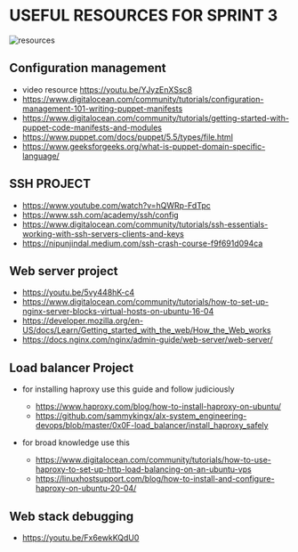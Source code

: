 # USEFUL RESOURCES FOR SPRINT 3

![resources](https://www.piercecountywa.gov/ImageRepository/Document?documentID=78151)

## Configuration management

- video resource https://youtu.be/YJyzEnXSsc8
- https://www.digitalocean.com/community/tutorials/configuration-management-101-writing-puppet-manifests
- https://www.digitalocean.com/community/tutorials/getting-started-with-puppet-code-manifests-and-modules
- https://www.puppet.com/docs/puppet/5.5/types/file.html
- https://www.geeksforgeeks.org/what-is-puppet-domain-specific-language/


## SSH PROJECT

 - https://www.youtube.com/watch?v=hQWRp-FdTpc
 - https://www.ssh.com/academy/ssh/config
 - https://www.digitalocean.com/community/tutorials/ssh-essentials-working-with-ssh-servers-clients-and-keys
 - https://nipunjindal.medium.com/ssh-crash-course-f9f691d094ca

## Web server project

- https://youtu.be/5vy448hK-c4
- https://www.digitalocean.com/community/tutorials/how-to-set-up-nginx-server-blocks-virtual-hosts-on-ubuntu-16-04
- https://developer.mozilla.org/en-US/docs/Learn/Getting_started_with_the_web/How_the_Web_works
- https://docs.nginx.com/nginx/admin-guide/web-server/web-server/

## Load balancer Project

- for installing haproxy use this guide and follow judiciously
	- https://www.haproxy.com/blog/how-to-install-haproxy-on-ubuntu/
	- https://github.com/sammykingx/alx-system_engineering-devops/blob/master/0x0F-load_balancer/install_haproxy_safely

- for broad knowledge use this
	- https://www.digitalocean.com/community/tutorials/how-to-use-haproxy-to-set-up-http-load-balancing-on-an-ubuntu-vps
	- https://linuxhostsupport.com/blog/how-to-install-and-configure-haproxy-on-ubuntu-20-04/

## Web stack debugging

- https://youtu.be/Fx6ewkKQdU0
